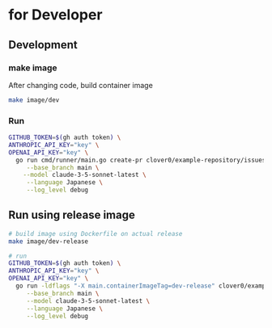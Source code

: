 # for Developer

## Development
### make image
After changing code, build container image
```sh
make image/dev
```


### Run
```sh
GITHUB_TOKEN=$(gh auth token) \
ANTHROPIC_API_KEY="key" \
OPENAI_API_KEY="key" \
  go run cmd/runner/main.go create-pr clover0/example-repository/issues/123 \
     --base_branch main \
    --model claude-3-5-sonnet-latest \
     --language Japanese \
     --log_level debug
```


## Run using release image
```sh
# build image using Dockerfile on actual release
make image/dev-release

# run 
GITHUB_TOKEN=$(gh auth token) \
ANTHROPIC_API_KEY="key" \
OPENAI_API_KEY="key" \
  go run -ldflags "-X main.containerImageTag=dev-release" clover0/example-repository/issues/123 \
     --base_branch main \
     --model claude-3-5-sonnet-latest \
     --language Japanese \
     --log_level debug
```
